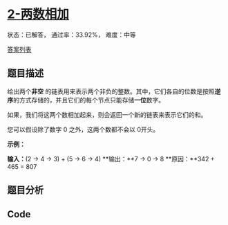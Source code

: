 # [2-两数相加](https://leetcode-cn.com/problems/add-two-numbers)

状态：已解答， 通过率：33.92%， 难度：中等

[答案列表](Solutions/answer_list.md)

## 题目描述
给出两个**非空** 的链表用来表示两个非负的整数。其中，它们各自的位数是按照**逆序**的方式存储的，并且它们的每个节点只能存储**一位**数字。

如果，我们将这两个数相加起来，则会返回一个新的链表来表示它们的和。

您可以假设除了数字 0 之外，这两个数都不会以 0开头。

**示例：**


**输入：**(2 -> 4 -> 3) + (5 -> 6 -> 4)
**输出：**7 -> 0 -> 8
**原因：**342 + 465 = 807





## 题目分析


## Code

